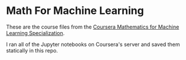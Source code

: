 # Math For Machine Learning

These are the course files from the [Coursera Mathematics for Machine Learning Specialization](https://www.coursera.org/specializations/mathematics-machine-learning).

I ran all of the Jupyter notebooks on Coursera's server and saved them statically in this repo. 

